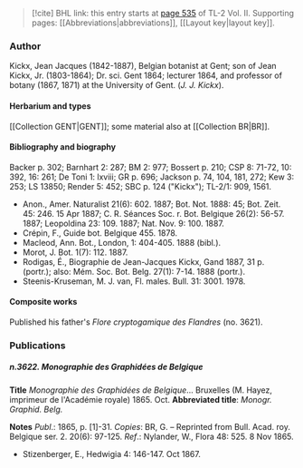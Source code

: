 > [!cite] BHL link: this entry starts at [page 535](https://www.biodiversitylibrary.org/item/103253#page/561/mode/1up) of TL-2 Vol. II.
> Supporting pages: [[Abbreviations|abbreviations]], [[Layout key|layout key]].

### Author

Kickx, Jean Jacques (1842-1887), Belgian botanist at Gent; son of Jean Kickx, Jr. (1803-1864); Dr. sci. Gent 1864; lecturer 1864, and professor of botany (1867, 1871) at the University of Gent. (*J. J. Kickx*).

#### Herbarium and types

[[Collection GENT|GENT]]; some material also at [[Collection BR|BR]].

#### Bibliography and biography

Backer p. 302; Barnhart 2: 287; BM 2: 977; Bossert p. 210; CSP 8: 71-72, 10: 392, 16: 261; De Toni 1: lxviii; GR p. 696; Jackson p. 74, 104, 181, 272; Kew 3: 253; LS 13850; Render 5: 452; SBC p. 124 ("Kickx"); TL-2/1: 909, 1561.
- Anon., Amer. Naturalist 21(6): 602. 1887; Bot. Not. 1888: 45; Bot. Zeit. 45: 246. 15 Apr 1887; C. R. Séances Soc. r. Bot. Belgique 26(2): 56-57. 1887; Leopoldina 23: 109. 1887; Nat. Nov. 9: 100. 1887.
- Crépin, F., Guide bot. Belgique 455. 1878.
- Macleod, Ann. Bot., London, 1: 404-405. 1888 (bibl.).
- Morot, J. Bot. 1(7): 112. 1887.
- Rodigas, É., Biographie de Jean-Jacques Kickx, Gand 1887, 31 p. (portr.); also: Mém. Soc. Bot. Belg. 27(1): 7-14. 1888 (portr.).
- Steenis-Kruseman, M. J. van, Fl. males. Bull. 31: 3001. 1978.

#### Composite works

Published his father's *Flore cryptogamique des Flandres* (no. 3621).

### Publications

##### n.3622. Monographie des Graphidées de Belgique

**Title**
*Monographie des Graphidées de Belgique*... Bruxelles (M. Hayez, imprimeur de l'Académie royale) 1865. Oct.
**Abbreviated title**: *Monogr. Graphid. Belg.*

**Notes**
*Publ*.: 1865, p. \[1\]-31. *Copies*: BR, G. – Reprinted from Bull. Acad. roy. Belgique ser. 2. 20(6): 97-125.
*Ref*.: Nylander, W., Flora 48: 525. 8 Nov 1865.
- Stizenberger, E., Hedwigia 4: 146-147. Oct 1867.

